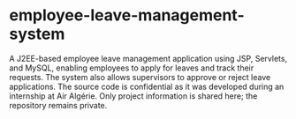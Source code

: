 # employee-leave-management-system
A J2EE-based employee leave management application using JSP, Servlets, and MySQL, enabling employees to apply for leaves and track their requests. The system also allows supervisors to approve or reject leave applications.
The source code is confidential as it was developed during an internship at Air Algérie. Only project information is shared here; the repository remains private.

